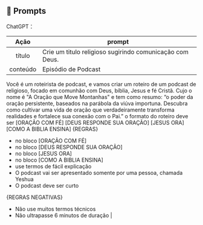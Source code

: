 ## 🧠 Prompts


ChatGPT：

|   Ação   | prompt                                                                                                                                                                                                                                                                         |
| :------: | ------------------------------------------------------------------------------------------------------------------------------------------------------------------------------------------------------------------------------------------------------------------------------ |
|  título  | Crie um titulo religioso sugirindo comunicação com Deus.|
| conteúdo | Episódio de Podcast
Você é um roteirista de podcast, e vamos criar um roteiro de um podcast de religioso, focado em comunhão com Deus, bíblia, Jesus e fé Cristã. Cujo o nome é "A Oração que Move Montanhas" e tem como resumo:
“o poder da oração persistente, baseados na parábola da viúva importuna. Descubra como cultivar uma vida de oração que verdadeiramente transforma realidades e fortalece sua conexão com o Pai.”
o formato do roteiro deve ser [ORAÇÃO COM FÉ] [DEUS RESPONDE SUA ORAÇÃO] [JESUS ORA] [COMO A BIBLIA ENSINA]
{REGRAS}
- no bloco [ORAÇÃO COM FÉ] 
- no bloco [DEUS RESPONDE SUA ORAÇÃO]
- no bloco [JESUS ORA] 
- no bloco [COMO A BIBLIA ENSINA]
- use termos de fácil explicação
- O podcast vai ser apresentado somente por uma pessoa, chamada Yeshua
- O podcast deve ser curto

{REGRAS NEGATIVAS}
- Não use muitos termos técnicos
- Não ultrapasse 6 minutos de duração |

